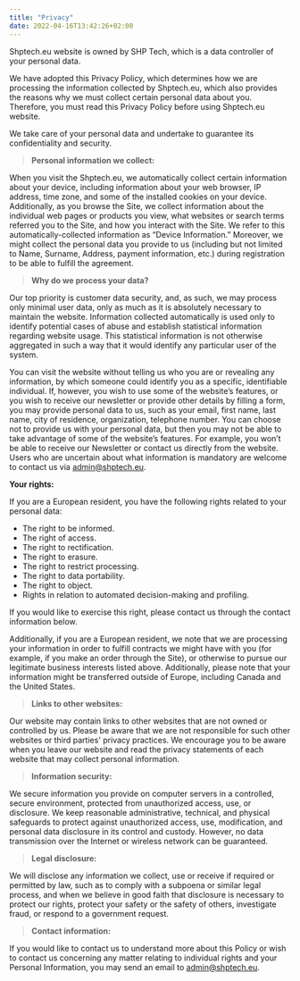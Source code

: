 ```yaml
---
title: "Privacy"
date: 2022-04-16T13:42:26+02:00
---
```



Shptech.eu website is owned by SHP Tech, which is a data controller of your personal data.

We have adopted this Privacy Policy, which determines how we are processing the information collected by Shptech.eu, which also provides the reasons why we must collect certain personal data about you. Therefore, you must read this Privacy Policy before using Shptech.eu website.

We take care of your personal data and undertake to guarantee its confidentiality and security.

> **Personal information we collect:**

When you visit the Shptech.eu, we automatically collect certain information about your device, including information about your web browser, IP address, time zone, and some of the installed cookies on your device. Additionally, as you browse the Site, we collect information about the individual web pages or products you view, what websites or search terms referred you to the Site, and how you interact with the Site. We refer to this automatically-collected information as “Device Information.” Moreover, we might collect the personal data you provide to us (including but not limited to Name, Surname, Address, payment information, etc.) during registration to be able to fulfill the agreement.

> **Why do we process your data?**

Our top priority is customer data security, and, as such, we may process only minimal user data, only as much as it is absolutely necessary to maintain the website. Information collected automatically is used only to identify potential cases of abuse and establish statistical information regarding website usage. This statistical information is not otherwise aggregated in such a way that it would identify any particular user of the system.

You can visit the website without telling us who you are or revealing any information, by which someone could identify you as a specific, identifiable individual. If, however, you wish to use some of the website’s features, or you wish to receive our newsletter or provide other details by filling a form, you may provide personal data to us, such as your email, first name, last name, city of residence, organization, telephone number. You can choose not to provide us with your personal data, but then you may not be able to take advantage of some of the website’s features. For example, you won’t be able to receive our Newsletter or contact us directly from the website. Users who are uncertain about what information is mandatory are welcome to contact us via admin@shptech.eu.

**Your rights:**

If you are a European resident, you have the following rights related to your personal data:

* The right to be informed.
* The right of access.
* The right to rectification.
* The right to erasure.
* The right to restrict processing.
* The right to data portability.
* The right to object.
* Rights in relation to automated decision-making and profiling.

If you would like to exercise this right, please contact us through the contact information below.

Additionally, if you are a European resident, we note that we are processing your information in order to fulfill contracts we might have with you (for example, if you make an order through the Site), or otherwise to pursue our legitimate business interests listed above. Additionally, please note that your information might be transferred outside of Europe, including Canada and the United States.

> **Links to other websites:**

Our website may contain links to other websites that are not owned or controlled by us. Please be aware that we are not responsible for such other websites or third parties' privacy practices. We encourage you to be aware when you leave our website and read the privacy statements of each website that may collect personal information.

> **Information security:**

We secure information you provide on computer servers in a controlled, secure environment, protected from unauthorized access, use, or disclosure. We keep reasonable administrative, technical, and physical safeguards to protect against unauthorized access, use, modification, and personal data disclosure in its control and custody. However, no data transmission over the Internet or wireless network can be guaranteed.

> **Legal disclosure:**

We will disclose any information we collect, use or receive if required or permitted by law, such as to comply with a subpoena or similar legal process, and when we believe in good faith that disclosure is necessary to protect our rights, protect your safety or the safety of others, investigate fraud, or respond to a government request.

> **Contact information:**

If you would like to contact us to understand more about this Policy or wish to contact us concerning any matter relating to individual rights and your Personal Information, you may send an email to admin@shptech.eu.